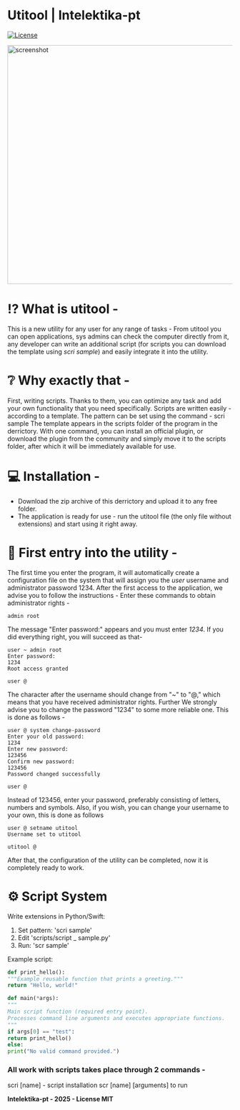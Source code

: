 # Utitool | Intelektika-pt

[![License](https://img.shields.io/badge/license-MIT.0-blue.svg)](LICENSE)

<img width="638" height="535" alt="screenshot" src="https://github.com/user-attachments/assets/c22993fd-4651-45c8-84a1-607b5dc0b521" />


# ⁉️ What is utitool -
This is a new utility for any user for any range of tasks -
From utitool you can open applications, sys admins can check the computer directly from it, any developer can write an additional script (for scripts you can download the template using *scri sample*) and easily integrate it into the utility.


# ❔ Why exactly that -
First, writing scripts. Thanks to them, you can optimize any task and add your own functionality that you need specifically. Scripts are written easily - according to a template. The pattern can be set using the command - scri sample
The template appears in the scripts folder of the program in the derrictory. With one command, you can install an official plugin, or download the plugin from the community and simply move it to the scripts folder, after which it will be immediately available for use.


# 💻 Installation -
- Download the zip archive of this derrictory and upload it to any free folder.
- The application is ready for use - run the utitool file (the only file without extensions) and start using it right away.


# 🚀 First entry into the utility -
The first time you enter the program, it will automatically create a configuration file on the system that will assign you the *user* username and administrator password 1234. After the first access to the application, we advise you to follow the instructions -
Enter these commands to obtain administrator rights -
``` utitool
admin root
```
The message "Enter password:" appears and you must enter *1234*. If you did everything right, you will succeed as that-
```utitool
user ~ admin root
Enter password:
1234
Root access granted

user @
```
The character after the username should change from "~" to "@," which means that you have received administrator rights. Further We strongly advise you to change the password "1234" to some more reliable one. This is done as follows -
```utitool
user @ system change-password
Enter your old password:
1234
Enter new password:
123456
Confirm new password:
123456
Password changed successfully

user @
```
Instead of 123456, enter your password, preferably consisting of letters, numbers and symbols. Also, if you wish, you can change your username to your own, this is done as follows
```utitool
user @ setname utitool
Username set to utitool

utitool @
```
After that, the configuration of the utility can be completed, now it is completely ready to work.



# ⚙️ Script System
Write extensions in Python/Swift:
1. Set pattern: 'scri sample'
2. Edit 'scripts/script _ sample.py'
3. Run: 'scr sample'

Example script:
```python
def print_hello():
"""Example reusable function that prints a greeting."""
return "Hello, world!"

def main(*args):
"""
Main script function (required entry point).
Processes command line arguments and executes appropriate functions.
"""
if args[0] == "test":
return print_hello()
else:
print("No valid command provided.")
```
### All work with scripts takes place through 2 commands -
scri [name] - script installation
scr [name] [arguments] to run


**Intelektika-pt - 2025 - License MIT**
